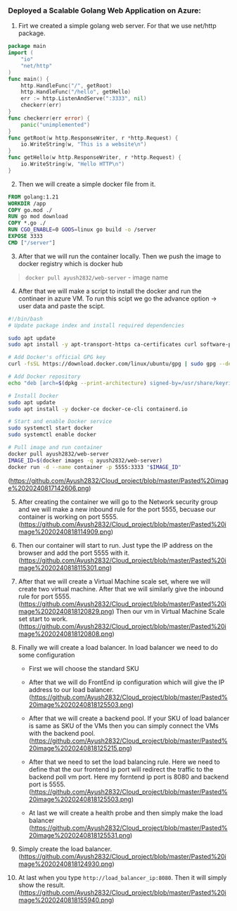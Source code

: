 ### Deployed a Scalable Golang Web Application on Azure:

1. Firt we created a simple golang web server. For that we use net/http package.
```go
package main
import (
    "io"
    "net/http"
)
func main() {
    http.HandleFunc("/", getRoot)
    http.HandleFunc("/hello", getHello)
    err := http.ListenAndServe(":3333", nil)
    checkerr(err)
}
func checkerr(err error) {
    panic("unimplemented")
}
func getRoot(w http.ResponseWriter, r *http.Request) {
    io.WriteString(w, "This is a website\n")
}
func getHello(w http.ResponseWriter, r *http.Request) {
    io.WriteString(w, "Hello HTTP\n")
}
```

2. Then we will create a simple docker file from it.
```dockerfile
FROM golang:1.21
WORKDIR /app
COPY go.mod ./
RUN go mod download
COPY *.go ./
RUN CGO_ENABLE=0 GOOS=linux go build -o /server
EXPOSE 3333
CMD ["/server"]
```

3. After that we will run the container locally. Then we push the image to docker registry which is docker hub 
> `docker pull ayush2832/web-server` - image name

4. After that we will make a script to install the docker and run the continaer in azure VM. To run this scipt we go the advance option -> user data and paste the scipt.
```sh
#!/bin/bash
# Update package index and install required dependencies

sudo apt update
sudo apt install -y apt-transport-https ca-certificates curl software-properties-common

# Add Docker's official GPG key
curl -fsSL https://download.docker.com/linux/ubuntu/gpg | sudo gpg --dearmor -o /usr/share/keyrings/docker-archive-keyring.gpg

# Add Docker repository
echo "deb [arch=$(dpkg --print-architecture) signed-by=/usr/share/keyrings/docker-archive-keyring.gpg] https://download.docker.com/linux/ubuntu $(lsb_release -cs) stable" | sudo tee /etc/apt/sources.list.d/docker.list > /dev/null

# Install Docker
sudo apt update
sudo apt install -y docker-ce docker-ce-cli containerd.io

# Start and enable Docker service
sudo systemctl start docker
sudo systemctl enable docker

# Pull image and run container
docker pull ayush2832/web-server
IMAGE_ID=$(docker images -q ayush2832/web-server)
docker run -d --name container -p 5555:3333 "$IMAGE_ID"
```

(https://github.com/Ayush2832/Cloud_project/blob/master/Pasted%20image%2020240817142606.png)

5. After creating the container we will go to the Network security group and we will make a new inbound rule for the port 5555, becuase our container is working on port 5555.
(https://github.com/Ayush2832/Cloud_project/blob/master/Pasted%20image%2020240818114909.png)

6. Then our container will start to run. Just type the IP address on the browser and add the port 5555 with it.
(https://github.com/Ayush2832/Cloud_project/blob/master/Pasted%20image%2020240818115301.png)

7. After that we will create a Virtual Machine scale set, where we will create two virtual machine. After that we will similarly give the inbound rule for port 5555.
(https://github.com/Ayush2832/Cloud_project/blob/master/Pasted%20image%2020240818120829.png)
Then our vm in Virtual Machine Scale set start to work.
(https://github.com/Ayush2832/Cloud_project/blob/master/Pasted%20image%2020240818120808.png)

8. Finally we will create a load balancer. In load balancer we need to do some configuration
	- First we will choose the standard SKU
	- After that we will do FrontEnd ip configuration which will give the IP address to our load balancer.
	(https://github.com/Ayush2832/Cloud_project/blob/master/Pasted%20image%2020240818125503.png)
	
	- After that we will create a backend pool. If your SKU of load balancer is same as SKU of the VMs then you can simply connect the VMs with the backend pool.
	(https://github.com/Ayush2832/Cloud_project/blob/master/Pasted%20image%2020240818125215.png)
	
	- After that we need to set the load balancing rule. Here we need to define that the our frontend ip port will redirect the traffic to the backend poll vm port. Here my forntend ip port is 8080 and backend port is 5555.
        (https://github.com/Ayush2832/Cloud_project/blob/master/Pasted%20image%2020240818125503.png)
	
	- At last we will create a health probe and then simply make the load balancer
(https://github.com/Ayush2832/Cloud_project/blob/master/Pasted%20image%2020240818125531.png)

9. Simply create the load balancer.
(https://github.com/Ayush2832/Cloud_project/blob/master/Pasted%20image%2020240818124930.png)

10. At last when you type `http://load_balancer_ip:8080`. Then it will simply show the result.
(https://github.com/Ayush2832/Cloud_project/blob/master/Pasted%20image%2020240818155940.png)
